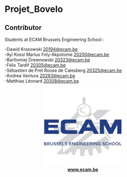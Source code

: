 # Projet_Bovelo

## Contributor

Students at ECAM Brussels Engineering School :  

-Dawid Krasowski <20194@ecam.be>  
-Ayi Kossi Marius Foly-Akpotome <20200@ecam.be>  
-Bartlomiej Drewnowski <20323@ecam.be>  
-Félix Tardif <20305@ecam.be>  
-Sébastien de Pret Roose de Calesberg <20325@ecam.be>  
-Andrea Ventura <20283@ecam.be>  
-Matthias Léonard <20308@ecam.be>  

<p align="center">  
  <a href="http://www.ecam.be">
    <img src="Images/EcamLogo.jpg" alt="ECAM Brussels Engineering School" width="250">
  </a><br/> 
  <b><a href="https://www.ecam.be">www.ecam.be</a></b>
</p>
